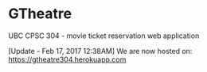 # GTheatre
UBC CPSC 304 - movie ticket reservation web application

[Update - Feb 17, 2017 12:38AM] We are now hosted on: https://gtheatre304.herokuapp.com
